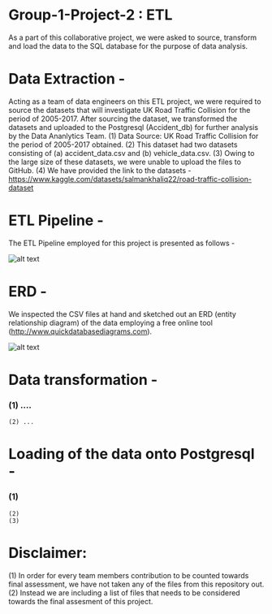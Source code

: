 # Group-1-Project-2 : ETL 

As a part of this collaborative project, we were asked to source, transform and load the data to the SQL database for the purpose of data analysis.

# Data Extraction - 
Acting as a team of data engineers on this ETL project, we were required to source the datasets that will investigate UK Road Traffic Collision for the period of 2005-2017. After sourcing the dataset, we transformed the datasets and uploaded to the Postgresql (Accident_db) for further analysis by the Data Ananlytics Team.
   (1) Data Source: UK Road Traffic Collision for the period of 2005-2017 obtained. 
   (2) This dataset had two datasets consisting of (a) accident_data.csv and (b) vehicle_data.csv. 
   (3) Owing to the large size of these datasets, we were unable to upload the files to GitHub.
   (4) We have provided the link to the datasets - https://www.kaggle.com/datasets/salmankhaliq22/road-traffic-collision-dataset
   
# ETL Pipeline - 
The ETL Pipeline employed for this project is presented as follows - 

![alt text](https://github.com/hibaaaldubai/Group-1-Project-2/blob/main/ETL%20Diagram.png)

# ERD -
We inspected the CSV files at hand and sketched out an ERD (entity relationship diagram) of the data employing a free online tool (http://www.quickdatabasediagrams.com). 

![alt text](https://github.com/hibaaaldubai/Group-1-Project-2/blob/main/ERD%20diagram%202.png)

# Data transformation - 
### (1) ....
    (2) ...


# Loading of the data onto Postgresql - 
### (1) 
    (2) 
    (3)


# Disclaimer: 
  (1) In order for every team members contribution to be counted towards final assessment, we have not taken any of the files from this repository out.             
  (2) Instead we are including a list of files that needs to be considered towards the final assesment of this project.

